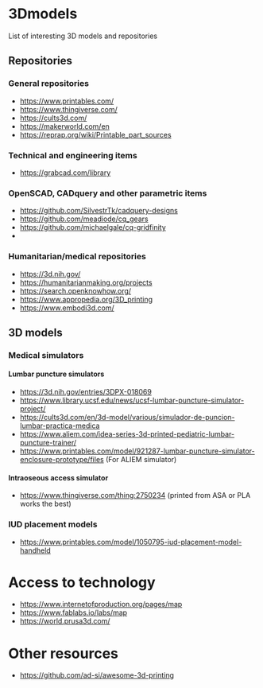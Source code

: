 # 3Dmodels
List of interesting 3D models and repositories

## Repositories
### General repositories
- https://www.printables.com/
- https://www.thingiverse.com/
- https://cults3d.com/
- https://makerworld.com/en
- https://reprap.org/wiki/Printable_part_sources

### Technical and engineering items
- https://grabcad.com/library

### OpenSCAD, CADquery and other parametric items
- https://github.com/SilvestrTk/cadquery-designs
- https://github.com/meadiode/cq_gears
- https://github.com/michaelgale/cq-gridfinity
- 

### Humanitarian/medical repositories
- https://3d.nih.gov/
- https://humanitarianmaking.org/projects
- https://search.openknowhow.org/
- https://www.appropedia.org/3D_printing
- https://www.embodi3d.com/
  
## 3D models
### Medical simulators
#### Lumbar puncture simulators
- https://3d.nih.gov/entries/3DPX-018069
- https://www.library.ucsf.edu/news/ucsf-lumbar-puncture-simulator-project/
- https://cults3d.com/en/3d-model/various/simulador-de-puncion-lumbar-practica-medica
- https://www.aliem.com/idea-series-3d-printed-pediatric-lumbar-puncture-trainer/
- https://www.printables.com/model/921287-lumbar-puncture-simulator-enclosure-prototype/files (For ALIEM simulator)

#### Intraoseous access simulator
- https://www.thingiverse.com/thing:2750234 (printed from ASA or PLA works the best)

### IUD placement models
- https://www.printables.com/model/1050795-iud-placement-model-handheld

# Access to technology

- https://www.internetofproduction.org/pages/map
- https://www.fablabs.io/labs/map
- https://world.prusa3d.com/

# Other resources

- https://github.com/ad-si/awesome-3d-printing

